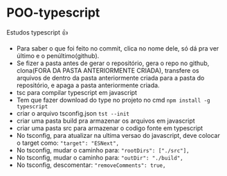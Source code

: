 # POO-typescript
Estudos typescript :+1:

* Para saber o que foi feito no commit, clica no nome dele, só dá pra ver último e o penúltimo(github).
* Se fizer a pasta antes de gerar o repositório, gera o repo no github, clona(FORA DA PASTA ANTERIORMENTE CRIADA), transfere os arquivos de dentro da pasta anteriormente criada para a pasta do repositório, e apaga a pasta anteriormente criada. 
* tsc para compilar typescript em javascript 
* Tem que fazer download do type no projeto no cmd
```npm install -g typescript```
* criar o arquivo tsconfig.json ```tst --init``` 
* criar uma pasta build pra armazenar os arquivos em javascript 
* criar uma pasta src para armazenar o codigo fonte em typescript
* No tsconfig, para atualizar na ultima versao do javascript, deve colocar o target como: ```"target": "ESNext",```
* No tsconfig, mudar o caminho para: ```"rootDirs": ["./src"],``` 
* No tsconfig, mudar o caminho para: ```"outDir": "./build",```
* No tsconfig, descomentar: ```"removeComments": true,```  
